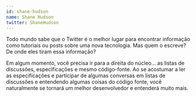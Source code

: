 ```yaml
---
id: shane-hudson
name: Shane Hudson
twitter: ShaneHudson
---
```


Todo mundo sabe que o Twitter é o melhor lugar para encontrar informação como tutoriais ou posts sobre uma nova tecnologia. Mas quem o escreve? De onde eles tiram essa informação?

Em algum momento, você precisa ir para a direita do núcleo... as listas de discussões, especificações e mesmo código-fonte. Ao se acostumar a ler as especificações e participar de algumas conversas em listas de discussões e entendendo algumas coisas do código fonte, você naturalmente se tornará um melhor desenvolvedor e entenderá muito mais.
